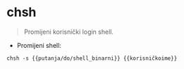 # chsh

> Promijeni korisnički login shell.

- Promijeni shell:

`chsh -s {{putanja/do/shell_binarni}} {{korisničkoime}}`
